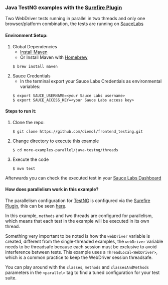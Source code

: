 ### Java TestNG examples with the [Surefire Plugin](https://maven.apache.org/surefire/maven-surefire-plugin/)

Two WebDriver tests running in parallel in two threads and only one browser/platform combination, the tests are running on [SauceLabs](https://saucelabs.com/)

#### Environment Setup:

1. Global Dependencies
    * [Install Maven](https://maven.apache.org/install.html)
    * Or Install Maven with [Homebrew](http://brew.sh/)
    ```
    $ brew install maven
    ```
1. Sauce Credentials
    * In the terminal export your Sauce Labs Credentials as environmental variables:
    ```
    $ export SAUCE_USERNAME=<your Sauce Labs username>
    $ export SAUCE_ACCESS_KEY=<your Sauce Labs access key>
    ```

#### Steps to run it:

1. Clone the repo:

    ```
    $ git clone https://github.com/diemol/frontend_testing.git
    ```
1. Change directory to execute this example

	```
    $ cd more-examples-parallel/java-testng/threads
	```
1. Execute the code

	```
	$ mvn test
	```

Afterwards you can check the executed test in your [Sauce Labs Dashboard](https://saucelabs.com/beta/dashboard/)


#### How does parallelism work in this example?
 
 The parallelism configuration for [TestNG](http://testng.org/doc/index.html) is configured via the [Surefire Plugin](https://maven.apache.org/surefire/maven-surefire-plugin/), this can be seen [here](https://github.com/diemol/frontend_testing/blob/master/more-examples-parallel/java-testng/threads/pom.xml#L52).
 
 In this example, `methods` and two threads are configured for parallelism, which means that each test in the example will be executed in its own thread.
 
 Something very important to be noted is how the `webDriver` variable is created, different from the single-threaded examples, the `webDriver` variable needs to be threadsafe because each session must be exclusive to avoid interference between tests. This example uses a `ThreadLocal<WebDriver>`, which is a common practice to keep the WebDriver session threadsafe.
 
 You can play around with the `classes`, `methods` and `classesAndMethods` parameters in the `<parallel>` tag to find a
 tuned configuration for your test suite.

